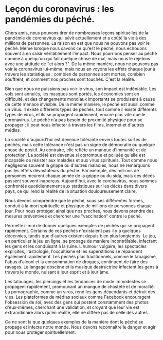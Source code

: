 # Leçon du coronavirus : les pandémies du péché.

Chers amis, nous pouvons tirer de nombreuses leçons spirituelles de la pandémie de coronavirus qui sévit actuellement et a coûté la vie à des millions de personnes. La raison en est que nous ne pouvons pas voir le péché. Même lorsque nous savons ce qu'est le péché, nous échouons souvent à en saisir véritablement l'impact. Nous pourrions penser au péché comme à quelqu'un qui fait quelque chose de mal, mais nous le rejetons avec une attitude de "et alors ?". De la même manière, nous ne pouvons pas voir le coronavirus lui-même, mais nous en voyons les effets chaque jour à travers les statistiques : combien de personnes sont mortes, combien souffrent, et comment nos proches sont touchés. C'est la réalité.

Bien que nous ne puissions pas voir le virus, son impact est indéniable. Les vols sont annulés, les masques sont portés, les économies sont en difficulté, et des changements mondiaux importants se produisent à cause de cette menace invisible. De la même manière, le péché est aussi comme un virus. Il existe différents types de péchés, tout comme il existe différents types de virus, et ils se propagent rapidement, encore plus vite que le coronavirus. Le péché n'a pas besoin de proximité physique pour se propager ; il peut nous infecter à travers les films, internet et d'autres médias.

La société d'aujourd'hui est devenue tolérante envers toutes sortes de péchés, mais cette tolérance n'est pas un signe de démocratie ou quelque chose de positif. Au contraire, elle reflète un manque d'immunité et de protection. La société est devenue si corrompue et polluée qu'elle est incapable de résister aux maladies et aux virus spirituels. Tout comme nous négligeons souvent la grippe ou d'autres maladies, nous ne remarquons pas les effets dévastateurs du péché. Par exemple, des millions de personnes meurent chaque année de la grippe ou du sida, mais ces décès passent souvent inaperçus. Aujourd'hui, avec le coronavirus, nous sommes confrontés quotidiennement aux statistiques sur les décès dans divers pays, ce qui rend la réalité de la situation douloureusement claire.

Nous devons comprendre que le péché, sous ses différentes formes, conduit à la mort spirituelle et physique de millions de personnes chaque jour. Pour nous protéger, ainsi que nos proches, nous devons prendre des mesures préventives et chercher une "vaccination" contre le péché.

Permettez-moi de donner quelques exemples de péchés qui se propagent rapidement. Certains de ces péchés n'existaient pas il y a quelques décennies, tandis que d'autres existent depuis bien plus longtemps. Le jeu, en particulier le jeu en ligne, se propage de manière incontrôlable, infectant les gens et les conduisant à la ruine. L'humour vulgaire, les spectacles explicites, l'astrologie, l'occultisme et les superstitions se répandent également rapidement. Les péchés plus traditionnels, comme le tabagisme, l'abus d'alcool et la consommation de drogues, continuent de faire des ravages. Le langage obscène et la musique destructrice infectent les gens à travers le monde, nuisant à leur esprit et à leur âme.

Les tatouages, les piercings et les tendances de mode immodestes se propagent rapidement, promouvant un manque de chasteté et de moralité. La pornographie, comme un virus, rend les gens dépendants et détruit des vies. Les plateformes de médias sociaux comme Facebook encouragent l'obsession de soi, avec des gens qui postent constamment des photos d'eux-mêmes, cherchant une validation, et croyant que leur vie est extraordinaire alors qu'en réalité, elle ne diffère pas de celle des autres.

Ce ne sont là que quelques exemples de la manière dont le péché se propage et infecte notre monde. Nous devons reconnaître le danger et agir pour nous protéger spirituellement.

